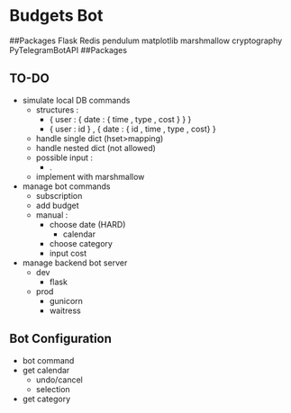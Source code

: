 # Budgets Bot

##Packages
Flask
Redis
pendulum
matplotlib
marshmallow
cryptography
PyTelegramBotAPI
##Packages

## TO-DO

- simulate local DB commands
  - structures :
    - { user : { date : { time , type , cost } } }
    - { user : id } , { date : { id , time , type , cost} }
  - handle single dict (hset>mapping)
  - handle nested dict (not allowed)
  - possible input :
    - .
  - implement with marshmallow
- manage bot commands
  - subscription
  - add budget
  - manual :
    - choose date (HARD)
      - calendar
    - choose category
    - input cost
- manage backend bot server
  - dev
    - flask
  - prod
    - gunicorn
    - waitress

## Bot Configuration

- bot command
- get calendar
  - undo/cancel
  - selection
- get category
